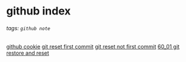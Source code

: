 # github index
###### tags: `github note`

[github cookie](https://hackmd.io/@HhEISRGJQTCDoM7tuJ6Tpg/BJ0JrZVBY)
[git reset first commit](https://stackoverflow.com/questions/6632191/how-to-revert-initial-git-commit)
[git reset not first commit](https://stackoverflow.com/questions/52686670/git-reset-soft-head-for-initial-commit)
[60_01 git restore and reset](60_01%20git%20restore%20and%20reset.md)
